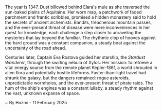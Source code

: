 
The year is 1347.  Dust billowed behind Elara's mule as she traversed the sun-baked plains of Aquitaine.  Her worn map, a patchwork of faded parchment and frantic scribbles, promised a hidden monastery said to hold the secrets of ancient alchemists.  Bandits, treacherous mountain passes, and the ever-present threat of disease were mere inconveniences in her quest for knowledge, each challenge a step closer to unraveling the mysteries that lay beyond the familiar.  The rhythmic clop of hooves against the hard ground was a constant companion, a steady beat against the uncertainty of the road ahead.

Centuries later, Captain Eva Rostova guided her starship, the *Stardust Wanderer*, through the swirling nebula of Xylos.  Her mission: to retrieve a vital energy source from the remote planet Kepler-186f, a world shrouded in alien flora and potentially hostile lifeforms.  Faster-than-light travel had shrunk the galaxy, but the dangers remained: rogue asteroids, unpredictable wormholes, and the ever-present threat of pirate raids.  The hum of the ship's engines was a constant lullaby, a steady rhythm against the vast, unknown expanse of space.

~ By Hozmi - 11 February 2025
